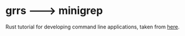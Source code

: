 # grrs ---> minigrep

Rust tutorial for developing command line applications, taken from [here](https://rust-cli.github.io/book/index.html).
